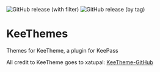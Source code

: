 ![GitHub release (with filter)](https://img.shields.io/github/v/release/hwguyturnsw/KeeThemes?label=Latest-Release)
![GitHub release (by tag)](https://img.shields.io/github/downloads/hwguyturnsw/KeeThemes/v0.0.1/total)

# KeeThemes

Themes for KeeTheme, a plugin for KeePass  

All credit to KeeTheme goes to xatupal: [KeeTheme-GitHub](https://github.com/xatupal/KeeTheme)  
